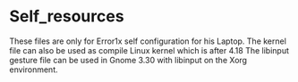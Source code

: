 # Self_resources

These files are only for Error1x self configuration for his Laptop.
The kernel file can also be used as compile Linux kernel which is after 4.18
The libinput gesture file can be used in Gnome 3.30 with libinput on the Xorg environment.

